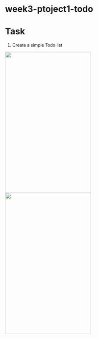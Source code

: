 # week3-ptoject1-todo



# Task 
1. Create a simple Todo list 

<img src="https://user-images.githubusercontent.com/44459664/137014415-3f788db4-9d9f-4517-9fd0-3366ac24996c.png" width="280" height="460"/>  <img src="https://user-images.githubusercontent.com/44459664/137014599-b662aa26-1a2f-48d0-8e8d-c226d77af645.png" width="280" height="460"/>



